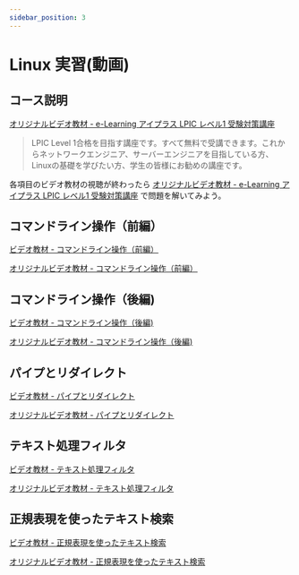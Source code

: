 ```yaml
---
sidebar_position: 3
---
```


# Linux 実習(動画)

## コース説明

[オリジナルビデオ教材 - e-Learning アイプラス LPIC レベル1 受験対策講座](https://www.ai-plus.com/it%e3%83%bb%e3%82%b3%e3%83%b3%e3%83%94%e3%83%a5%e3%83%bc%e3%82%bf%e9%96%a2%e9%80%a3%e8%ac%9b%e5%ba%a7/lpic-%e3%83%ac%e3%83%99%e3%83%ab1-%e5%8f%97%e9%a8%93%e5%af%be%e7%ad%96%e8%ac%9b%e5%ba%a7)

> LPIC Level 1合格を目指す講座です。すべて無料で受講できます。これからネットワークエンジニア、サーバーエンジニアを目指している方、Linuxの基礎を学びたい方、学生の皆様にお勧めの講座です。

各項目のビデオ教材の視聴が終わったら
[オリジナルビデオ教材 - e-Learning アイプラス LPIC レベル1 受験対策講座](https://www.ai-plus.com/it%e3%83%bb%e3%82%b3%e3%83%b3%e3%83%94%e3%83%a5%e3%83%bc%e3%82%bf%e9%96%a2%e9%80%a3%e8%ac%9b%e5%ba%a7/lpic-%e3%83%ac%e3%83%99%e3%83%ab1-%e5%8f%97%e9%a8%93%e5%af%be%e7%ad%96%e8%ac%9b%e5%ba%a7)
で問題を解いてみよう。


## コマンドライン操作（前編） 

[ビデオ教材 - コマンドライン操作（前編）](http://172.16.9.137/share/新入社員研修/教材/Linux/LPICレベル1対策講座「コマンドライン操作（前編）」-dWPBmDPQ3gw.mp4)

[オリジナルビデオ教材 - コマンドライン操作（前編）](https://www.youtube.com/watch?v=dWPBmDPQ3gw&feature=youtu.be)

## コマンドライン操作（後編)

[ビデオ教材 - コマンドライン操作（後編)](http://172.16.9.137/share/新入社員研修/教材/Linux/LPICレベル1対策講座「コマンドライン操作（後編）」-y71Lzyahk0M.mp4)

[オリジナルビデオ教材 - コマンドライン操作（後編)](https://www.youtube.com/watch?v=y71Lzyahk0M&feature=youtu.be)

## パイプとリダイレクト 

[ビデオ教材 - パイプとリダイレクト](http://172.16.9.137/share/新入社員研修/教材/Linux/LPICレベル1対策講座「パイプとリダイレクト」-kZfvHYFYAkQ.mp4)

[オリジナルビデオ教材 - パイプとリダイレクト](https://www.youtube.com/watch?v=kZfvHYFYAkQ&feature=youtu.be)

## テキスト処理フィルタ 

[ビデオ教材 - テキスト処理フィルタ](http://172.16.9.137/share/新入社員研修/教材/Linux/LPICレベル1対策講座「テキスト処理フィルタ」-CvvJc7TL2AE.mp4)

[オリジナルビデオ教材 - テキスト処理フィルタ](https://www.youtube.com/watch?v=CvvJc7TL2AE&feature=youtu.be)

## 正規表現を使ったテキスト検索

[ビデオ教材 - 正規表現を使ったテキスト検索](http://172.16.9.137/share/新入社員研修/教材/Linux/LPICレベル1対策講座「正規表現を使ったテキスト検索」-6SW979xpsfo.mp4)

[オリジナルビデオ教材 - 正規表現を使ったテキスト検索](https://www.youtube.com/watch?v=6SW979xpsfo&feature=youtu.be)
